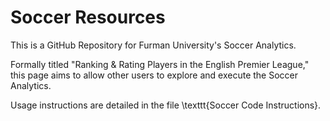# Soccer Resources
This is a GitHub Repository for Furman University's Soccer Analytics. 

Formally titled "Ranking & Rating Players in the English Premier League," this page aims to allow other users to explore and execute the Soccer Analytics.

Usage instructions are detailed in the file \texttt{Soccer Code Instructions}.
